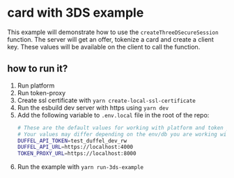 # card with 3DS example

This example will demonstrate how to use the `createThreeDSecureSession` function.
The server will get an offer, tokenize a card and create a client key.
These values will be available on the client to call the function.

## how to run it?

1. Run platform
2. Run token-proxy
3. Create ssl certificate with `yarn create-local-ssl-certificate`
4. Run the esbuild dev server with https using `yarn dev`
5. Add the following variable to `.env.local` file in the root of the repo:
   ```sh
   # These are the default values for working with platform and token proxy locally
   # Your values may differ depending on the env/db you are working with
   DUFFEL_API_TOKEN=test_duffel_dev_rw
   DUFFEL_API_URL=https://localhost:4000
   TOKEN_PROXY_URL=https://localhost:8000
   ```
6. Run the example with `yarn run-3ds-example`
